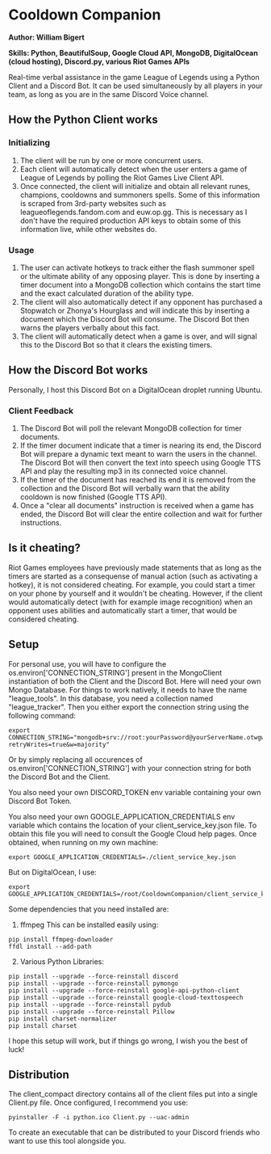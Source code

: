 # Cooldown Companion
**Author: William Bigert**

**Skills: Python, BeautifulSoup, Google Cloud API, MongoDB, DigitalOcean (cloud hosting), Discord.py, various Riot Games APIs**

Real-time verbal assistance in the game League of Legends using a Python Client and a Discord Bot. It can be used simultaneously by all players in your team, as long as you are in the same Discord Voice channel.

## How the Python Client works
### Initializing
1. The client will be run by one or more concurrent users.
2. Each client will automatically detect when the user enters a game of League of Legends by polling the Riot Games Live Client API.
3. Once connected, the client will initialize and obtain all relevant runes, champions, cooldowns and summoners spells. Some of this information is scraped from 3rd-party websites such as leagueoflegends.fandom.com and euw.op.gg. This is necessary as I don't have the required production API keys to obtain some of this information live, while other websites do.
### Usage
1. The user can activate hotkeys to track either the flash summoner spell or the ultimate ability of any opposing player. This is done by inserting a timer document into a MongoDB collection which contains the start time and the exact calculated duration of the ability type.
2. The client will also automatically detect if any opponent has purchased a Stopwatch or Zhonya's Hourglass and will indicate this by inserting a document which the Discord Bot will consume. The Discord Bot then warns the players verbally about this fact.
3. The client will automatically detect when a game is over, and will signal this to the Discord Bot so that it clears the existing timers.

## How the Discord Bot works
Personally, I host this Discord Bot on a DigitalOcean droplet running Ubuntu.
### Client Feedback
1. The Discord Bot will poll the relevant MongoDB collection for timer documents.
2. If the timer document indicate that a timer is nearing its end, the Discord Bot will prepare a dynamic text meant to warn the users in the channel. The Discord Bot will then convert the text into speech using Google TTS API and play the resulting mp3 in its connected voice channel.
3. If the timer of the document has reached its end it is removed from the collection and the Discord Bot will verbally warn that the ability cooldown is now finished (Google TTS API).
4. Once a "clear all documents" instruction is received when a game has ended, the Discord Bot will clear the entire collection and wait for further instructions.

## Is it cheating?
Riot Games employees have previously made statements that as long as the timers are started as a consequense of manual action (such as activating a hotkey), it is not considered cheating. For example, you could start a timer on your phone by yourself and it wouldn't be cheating. However, if the client would automatically detect (with for example image recognition) when an opponent uses abilities and automatically start a timer, that would be considered cheating.

## Setup
For personal use, you will have to configure the os.environ['CONNECTION_STRING'] present in the MongoClient instantiation of both the Client and the Discord Bot. Here will need your own Mongo Database. For things to work natively, it needs to have the name "league_tools". In this database, you need a collection named "league_tracker". Then you either export the connection string using the following command: 
```
export CONNECTION_STRING="mongodb+srv://root:yourPassword@yourServerName.otwgw.mongodb.net/yourDatabaseName?retryWrites=true&w=majority"
```
Or by simply replacing all occurences of os.environ['CONNECTION_STRING'] with your connection string for both the Discord Bot and the Client.

You also need your own DISCORD_TOKEN env variable containing your own Discord Bot Token.

You also need your own GOOGLE_APPLICATION_CREDENTIALS env variable which contains the location of your client_service_key.json file. To obtain this file you will need to consult the Google Cloud help pages. Once obtained, when running on my own machine:
```
export GOOGLE_APPLICATION_CREDENTIALS=./client_service_key.json
```
But on DigitalOcean, I use:
```
export GOOGLE_APPLICATION_CREDENTIALS=/root/CooldownCompanion/client_service_key.json
```

Some dependencies that you need installed are:
1. ffmpeg
This can be installed easily using:
```
pip install ffmpeg-downloader
ffdl install --add-path
```
2. Various Python Libraries:
```
pip install --upgrade --force-reinstall discord
pip install --upgrade --force-reinstall pymongo
pip install --upgrade --force-reinstall google-api-python-client
pip install --upgrade --force-reinstall google-cloud-texttospeech
pip install --upgrade --force-reinstall pydub
pip install --upgrade --force-reinstall Pillow
pip install charset-normalizer
pip install charset
```
I hope this setup will work, but if things go wrong, I wish you the best of luck!

## Distribution
The client_compact directory contains all of the client files put into a single Client.py file. Once configured, I recommend you use:
```
pyinstaller -F -i python.ico Client.py --uac-admin
```
To create an executable that can be distributed to your Discord friends who want to use this tool alongside you.
